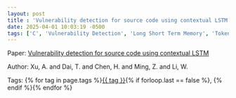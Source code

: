 ```yaml
---
layout: post
title : 'Vulnerability detection for source code using contextual LSTM'
date: 2025-04-01 10:03:19 -0500
tags: ['C', 'Vulnerability Detection', 'Long Short Term Memory', 'Tokenizer']
---
```

Paper: [Vulnerability detection for source code using contextual LSTM](https://ieeexplore.ieee.org/abstract/document/8599360)

Author: Xu, A. and Dai, T. and Chen, H. and Ming, Z. and Li, W.




 Tags: 
    <span>
    {% for tag in page.tags %}<a href="{{ site.baseurl }}tags/#{{ tag | slugify }}">{{ tag }}</a>{% if forloop.last == false %}, {% endif %}{% endfor %}
    </span>
